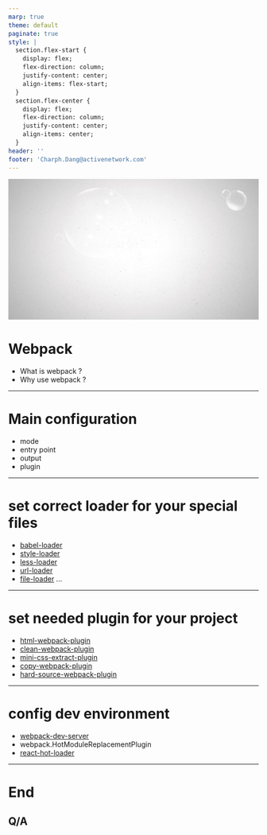 ```yaml
---
marp: true
theme: default
paginate: true
style: |
  section.flex-start {
    display: flex;
    flex-direction: column;
    justify-content: center;
    align-items: flex-start;
  }
  section.flex-center {
    display: flex;
    flex-direction: column;
    justify-content: center;
    align-items: center;
  }
header: ''
footer: 'Charph.Dang@activenetwork.com'
---
```


<!-- _class: flex-center -->
![bg](./img/bg.jpeg)

# Webpack

- What is webpack ?
- Why use webpack ?


---

<style>
  section.lead h1 {
  text-align: center;
}
</style>
<!-- _class: flex-start -->

# Main configuration

- mode
- entry point
- output
- plugin

---
<!-- _class: flex-start -->

# set correct loader for your special files

- [babel-loader](https://webpack.js.org/loaders/babel-loader/)
- [style-loader](https://webpack.js.org/loaders/style-loader/)
- [less-loader](https://webpack.js.org/loaders/less-loader/)
- [url-loader](https://v4.webpack.js.org/loaders/url-loader/)
- [file-loader](https://v4.webpack.js.org/loaders/file-loader/)
...

---
<!-- _class: flex-start -->
# set needed plugin for your project

- [html-webpack-plugin](https://webpack.js.org/plugins/html-webpack-plugin/)
- [clean-webpack-plugin](https://github.com/johnagan/clean-webpack-plugin)
- [mini-css-extract-plugin](https://webpack.js.org/plugins/mini-css-extract-plugin/)
- [copy-webpack-plugin](https://webpack.js.org/plugins/copy-webpack-plugin/)
- [hard-source-webpack-plugin](https://github.com/mzgoddard/hard-source-webpack-plugin)

---
<!-- _class: flex-start -->

# config dev environment

- [webpack-dev-server](https://github.com/webpack/webpack-dev-server)
- webpack.HotModuleReplacementPlugin
- [react-hot-loader](https://github.com/gaearon/react-hot-loader)

---
<!-- _class: flex-center -->

# End

## Q/A